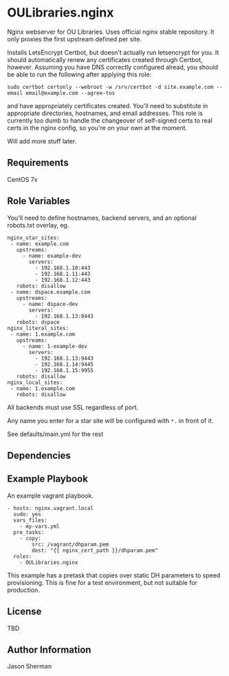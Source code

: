 OULibraries.nginx
=========

Nginx webserver for OU Libraries. Uses official nginx stable repository.
It only proxies the first upstream defined per site.

Installs LetsEncrypt Certbot, but doesn't actually run letsencrypt for you.  It should automatically renew any certificates created through Certbot, however. Assuming you have DNS correctly configured alread, you should be able to run the following after applying this role:

```
sudo certbot certonly --webroot -w /srv/certbot -d site.example.com --email email@example.com --agree-tos

```

and have appropriately certificates created. You'll need to substitute in appropriate directories, hostnames, and email addresses. This role is currently too dumb to handle the changeover of self-signed certs to real certs in the nginx config, so you're on your own at the moment.


Will add more stuff later.

Requirements
------------

CentOS 7x


Role Variables
--------------

You'll need to define hostnames, backend servers, and an optional robots.txt overlay, eg.
```
nginx_star_sites:
 - name: example.com
   upstreams:
     - name: example-dev
       servers:
         - 192.168.1.10:443
         - 192.168.1.11:443
         - 192.168.1.12:443
   robots: disallow
 - name: dspace.example.com
   upstreams:
     - name: dspace-dev
       servers:
         - 192.168.1.13:8443
   robots: dspace
nginx_literal_sites:
 - name: 1.example.com
   upstreams:
     - name: 1-example-dev
       servers:
         - 192.168.1.13:9443
         - 192.168.1.14:9445
         - 192.168.1.15:9955
   robots: disallow
nginx_local_sites:
 - name: 1.example.com
   robots: disallow
```

All backends must use SSL regardless of port.

Any name you enter for a star site will be configured with `*.` in front of it.

See defaults/main.yml for the rest

Dependencies
------------


Example Playbook
----------------
An example vagrant playbook.

```
- hosts: nginx.vagrant.local
  sudo: yes
  vars_files:
    - my-vars.yml
  pre_tasks:
    - copy:
        src: /vagrant/dhparam.pem
        dest: "{{ nginx_cert_path }}/dhparam.pem"
  roles:
    - OULibraries.nginx
```

This example has a pretask that copies over static DH parameters to speed provisioning.  This is fine for a test environment, but not suitable for production.

License
-------

TBD

Author Information
------------------

Jason Sherman
